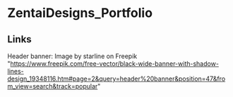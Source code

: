 # ZentaiDesigns_Portfolio

## Links
Header banner: Image by starline on Freepik
"https://www.freepik.com/free-vector/black-wide-banner-with-shadow-lines-design_19348116.htm#page=2&query=header%20banner&position=47&from_view=search&track=popular"